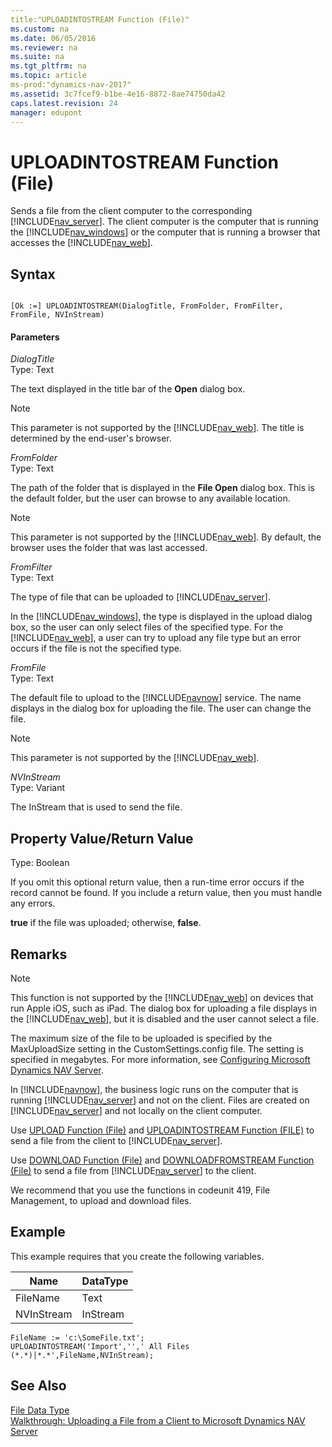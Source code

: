 ```yaml
---
title:"UPLOADINTOSTREAM Function (File)"
ms.custom: na
ms.date: 06/05/2016
ms.reviewer: na
ms.suite: na
ms.tgt_pltfrm: na
ms.topic: article
ms-prod:"dynamics-nav-2017"
ms.assetid: 3c7fcef9-b1be-4e16-8872-8ae74750da42
caps.latest.revision: 24
manager: edupont
---
```

# UPLOADINTOSTREAM Function (File)
Sends a file from the client computer to the corresponding [!INCLUDE[nav_server](includes/nav_server_md.md)]. The client computer is the computer that is running the [!INCLUDE[nav_windows](includes/nav_windows_md.md)] or the computer that is running a browser that accesses the [!INCLUDE[nav_web](includes/nav_web_md.md)].  
  
## Syntax  
  
```  
  
[Ok :=] UPLOADINTOSTREAM(DialogTitle, FromFolder, FromFilter, FromFile, NVInStream)  
```  
  
#### Parameters  
 *DialogTitle*  
 Type: Text  
  
 The text displayed in the title bar of the **Open** dialog box.  
  
> [!NOTE]  
>  This parameter is not supported by the [!INCLUDE[nav_web](includes/nav_web_md.md)]. The title is determined by the end\-user's browser.  
  
 *FromFolder*  
 Type: Text  
  
 The path of the folder that is displayed in the **File Open** dialog box. This is the default folder, but the user can browse to any available location.  
  
> [!NOTE]  
>  This parameter is not supported by the [!INCLUDE[nav_web](includes/nav_web_md.md)]. By default, the browser uses the folder that was last accessed.  
  
 *FromFilter*  
 Type: Text  
  
 The type of file that can be uploaded to [!INCLUDE[nav_server](includes/nav_server_md.md)].  
  
 In the [!INCLUDE[nav_windows](includes/nav_windows_md.md)], the type is displayed in the upload dialog box, so the user can only select files of the specified type. For the [!INCLUDE[nav_web](includes/nav_web_md.md)], a user can try to upload any file type but an error occurs if the file is not the specified type.  
  
 *FromFile*  
 Type: Text  
  
 The default file to upload to the [!INCLUDE[navnow](includes/navnow_md.md)] service. The name displays in the dialog box for uploading the file. The user can change the file.  
  
> [!NOTE]  
>  This parameter is not supported by the [!INCLUDE[nav_web](includes/nav_web_md.md)].  
  
 *NVInStream*  
 Type: Variant  
  
 The InStream that is used to send the file.  
  
## Property Value\/Return Value  
 Type: Boolean  
  
 If you omit this optional return value, then a run\-time error occurs if the record cannot be found. If you include a return value, then you must handle any errors.  
  
 **true** if the file was uploaded; otherwise, **false**.  
  
## Remarks  
  
> [!NOTE]  
>  This function is not supported by the [!INCLUDE[nav_web](includes/nav_web_md.md)] on devices that run Apple iOS, such as iPad. The dialog box for uploading a file displays in the [!INCLUDE[nav_web](includes/nav_web_md.md)], but it is disabled and the user cannot select a file.  
  
 The maximum size of the file to be uploaded is specified by the MaxUploadSize setting in the CustomSettings.config file. The setting is specified in megabytes. For more information, see [Configuring Microsoft Dynamics NAV Server](Configuring-Microsoft-Dynamics-NAV-Server.md).  
  
 In [!INCLUDE[navnow](includes/navnow_md.md)], the business logic runs on the computer that is running [!INCLUDE[nav_server](includes/nav_server_md.md)] and not on the client. Files are created on [!INCLUDE[nav_server](includes/nav_server_md.md)] and not locally on the client computer.  
  
 Use [UPLOAD Function \(File\)](UPLOAD-Function--File-.md) and [UPLOADINTOSTREAM Function \(FILE\)](UPLOADINTOSTREAM-Function--File-.md) to send a file from the client to [!INCLUDE[nav_server](includes/nav_server_md.md)].  
  
 Use [DOWNLOAD Function \(File\)](DOWNLOAD-Function--File-.md) and [DOWNLOADFROMSTREAM Function \(File\)](DOWNLOADFROMSTREAM-Function--File-.md) to send a file from [!INCLUDE[nav_server](includes/nav_server_md.md)] to the client.  
  
 We recommend that you use the functions in codeunit 419, File Management, to upload and download files.  
  
## Example  
 This example requires that you create the following variables.  
  
|Name|DataType|  
|----------|--------------|  
|FileName|Text|  
|NVInStream|InStream|  
  
```  
FileName := 'c:\SomeFile.txt';  
UPLOADINTOSTREAM('Import','',' All Files (*.*)|*.*',FileName,NVInStream);  
```  
  
## See Also  
 [File Data Type](File-Data-Type.md)   
 [Walkthrough: Uploading a File from a Client to Microsoft Dynamics NAV Server](../Topic/Walkthrough:%20Uploading%20a%20File%20from%20a%20Client%20to%20Microsoft%20Dynamics%20NAV%20Server.md)